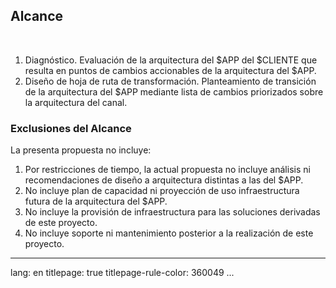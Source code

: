 
## Alcance

> 

<br>


1. Diagnóstico. Evaluación de la arquitectura del $APP del $CLIENTE que resulta en puntos de cambios accionables de la arquitectura del $APP. 
1. Diseño de hoja de ruta de transformación. Planteamiento de transición de la arquitectura del $APP mediante lista de cambios priorizados sobre la arquitectura del canal.

### Exclusiones del Alcance
La presenta propuesta no incluye: 

1. Por restricciones de tiempo, la actual propuesta no incluye análisis ni recomendaciones de diseño a arquitectura distintas a las del $APP.
1. No incluye plan de capacidad ni proyección de uso infraestructura futura de la arquitectura del $APP.
1. No incluye la provisión de infraestructura para las soluciones derivadas de este proyecto.
1. No incluye soporte ni mantenimiento posterior a la realización de este proyecto.








---
lang: en
titlepage: true
titlepage-rule-color: 360049
...


